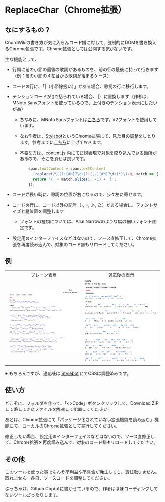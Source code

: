 # ReplaceChar（Chrome拡張）

## なにするもの？

ChordWikiの書き方が気に入らんコード譜に対して、強制的にDOMを書き換えるChrome拡張です。Chrome拡張としては公開する気がないです。

主な機能として、

- 行頭に前の小節の最後の歌詞があるものを、前の行の最後に持って行きます（例：前の小節の４拍目から歌詞が始まるケース）
- コードの行に、「|（小節線扱い）」がある場合、歌詞の行に移行します。
- テンションコードが()で括られている場合、｛｝に置換します（作者は、MNoto Sansフォントを使っているので、上付きのテンション表示にしたいが為）
  - ちなみに、MNoto Sansフォントは[こちら](https://github.com/ykwe/MNoto-Sans-alpha)です。V2フォントを使用しています。
  - なお作者は、[Stylebot](https://chromewebstore.google.com/detail/oiaejidbmkiecgbjeifoejpgmdaleoha?utm_source=item-share-cb)というChrome拡張にて、見た目の調整をしとります。参考までに[こちら](stylebot_backup.json)に上げておきます。
  - 不要な方は、content.js 内にて正規表現で対象を絞り込んでいる箇所があるので、そこを消せば良いです。

    ```js
        span.textContent = span.textContent
          .replace(/\((?:[#b]?\d+(?:[,.][#b]?\d+)*)\)/g, match => {
          return '{' + match.slice(1, -1) + '}';
        });
    ```

- コードが長い時に、歌詞の位置が右になるので、少々左に寄せます。

- コードの行に、コード以外の記号（-, =, ≫, ≧）がある場合に、フォントサイズと縦位置を調整します
  - フォントの種類については、Arial Narrowのような幅の細いフォント固定です。

- 設定用のインターフェイスなどはないので、ソース直修正して、Chrome拡張を再度読み込んで、対象のコード譜もリロードしてください。

## 例


<table>
  <tr>
    <td align="center">プレーン表示</td>
    <td align="center">適応後の表示</td>
  </tr>
  <tr>
    <td><img src="sample_images/plane.png" alt="プレーン表示" width="400px"></td>
    <td><img src="sample_images/fixed.png" alt="適応後の表示" width="400px"></td>
  </tr>
</table>

※ もちろんですが、適応後は [Stylebot](https://chromewebstore.google.com/detail/oiaejidbmkiecgbjeifoejpgmdaleoha?utm_source=item-share-cb) にてCSSは調整済みです。

## 使い方

どこぞに、フォルダを作って、「<>Code」ボタンクリックして、Download ZIPして落してきたファイルを解凍して配置してください。

あとは、Chrome拡張にて「パッケージ化されていない拡張機能を読み込む」機能にて、ローカルのChrome拡張として実行してください。

修正したい場合、設定用のインターフェイスなどはないので、ソース直修正して、Chrome拡張を再度読み込んで、対象のコード譜もリロードしてください。

## その他

このツールを使った事でなんぞ不利益や不具合が発生しても、責任取りません。取れません。各自、ソースコードを調整してください。

ぶっちゃけ、Github Copilotに書かせているので、作者はほぼコーディングしてないツールだったりします。
